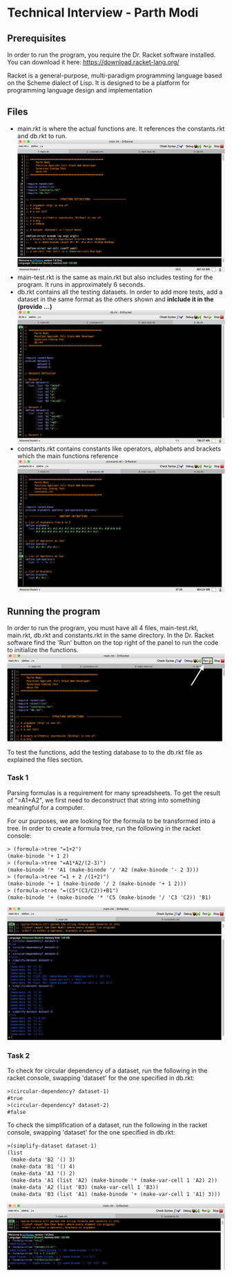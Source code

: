 # Technical Interview - Parth Modi

## Prerequisites
In order to run the program, you require the Dr. Racket software installed. 
You can download it here: https://download.racket-lang.org/

 Racket is a general-purpose, multi-paradigm programming language based on the Scheme dialect of Lisp. It is designed to be a platform for programming language design and implementation

## Files 
* main.rkt is where the actual functions are. It references the constants.rkt and db.rkt to run.
![alt text](https://github.com/parthmodi152/Synqrinus-Coding-Test/blob/master/screenshots/main.png?raw=true)
* main-test.rkt is the same as main.rkt but also includes testing for the program. It runs in approximately 6 seconds.
* db.rkt contains all the testing datasets. In order to add more tests, add a dataset in the same format as the others shown and **inlclude it in the (provide ...)**
![alt text](https://github.com/parthmodi152/Synqrinus-Coding-Test/blob/master/screenshots/db.png?raw=true)
* constants.rkt contains constants like operators, alphabets and brackets which the main functions reference
![alt text](https://github.com/parthmodi152/Synqrinus-Coding-Test/blob/master/screenshots/constants.png?raw=true)

## Running the program
In order to run the program, you must have all 4 files, main-test.rkt, main.rkt, db.rkt and constants.rkt in the same directory.
In the Dr. Racket software find the 'Run' button on the top right of the panel to run the code to initialize the functions.
![alt text](https://github.com/parthmodi152/Synqrinus-Coding-Test/blob/master/screenshots/run-button.png?raw=true)

To test the functions, add the testing database to to the db.rkt file as explained the files section. 

### Task 1
Parsing formulas is a requirement for many spreadsheets. To get the result of "=A1+A2", we first need to deconstruct that string into something meaningful for a computer.

 For our purposes, we are looking for the formula to be transformed into a tree. In order to create a formula tree, run the following in the racket console:
```
> (formula->tree "=1+2")
(make-binode '+ 1 2) 
> (formula->tree "=A1*A2/(2-3)") 
(make-binode '* 'A1 (make-binode '/ 'A2 (make-binode '- 2 3))) 
> (formula->tree "=1 + 2 /(1+2)") 
(make-binode '+ 1 (make-binode '/ 2 (make-binode '+ 1 2))) 
> (formula->tree "=(C5*(C3/C2))+B1") 
(make-binode '+ (make-binode '* 'C5 (make-binode '/ 'C3 'C2)) 'B1)
```
![alt text](https://github.com/parthmodi152/Synqrinus-Coding-Test/blob/master/screenshots/Task1-Console.png?raw=true)
### Task 2
To check for circular dependency of a dataset, run the following in the racket console, swapping 'dataset' for the one specified in db.rkt:
``` 
>(circular-dependency? dataset-1)
#true
>(circular-dependency? dataset-2)
#false
```
To check the simplification of a dataset, run the following in the racket console, swapping 'dataset' for the one specified in db.rkt:
```
>(simplify-dataset dataset-1)
(list
 (make-data 'B2 '() 3)
 (make-data 'B1 '() 4)
 (make-data 'A3 '() 2)
 (make-data 'A1 (list 'A2) (make-binode '* (make-var-cell 1 'A2) 2))
 (make-data 'A2 (list 'B3) (make-var-cell 1 'B3))
 (make-data 'B3 (list 'A1) (make-binode '+ (make-var-cell 1 'A1) 3)))
 ``` 
![alt text](https://github.com/parthmodi152/Synqrinus-Coding-Test/blob/master/screenshots/Task2-Console.png?raw=true)




